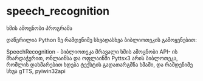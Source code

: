 # speech_recognition

ხმის ამოცნობი პროგრამა

დაწერილია Python ზე რამდენიმე სხვადასხვა ბიბლიოთეკის გამოყენებით:

SpeechRecognition - ბიბლიოთეკა მრავალი ხმის ამოცნობი API- ის მხარდაჭერით, ონლაინსა და ოფლაინში
Pyttsx3 არის ბიბლოთეკა, რომლის დახმარებით ხდება ტექსტის გადათარგმნა ხმაში,
და რამდენიმე სხვა gTTS, pyiwin32api

